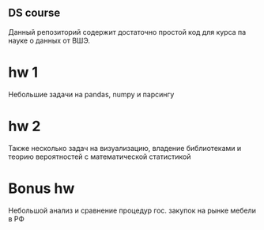 ## DS course
Данный репозиторий содержит достаточно простой код для курса па науке о данных от ВШЭ.
# hw 1
Небольшие задачи на pandas, numpy и парсингу
# hw 2
Также несколько задач на визуализацию, владение библиотеками и теорию вероятностей с математической статистикой
# Bonus hw
Небольшой анализ и сравнение процедур гос. закупок на рынке мебели в РФ
